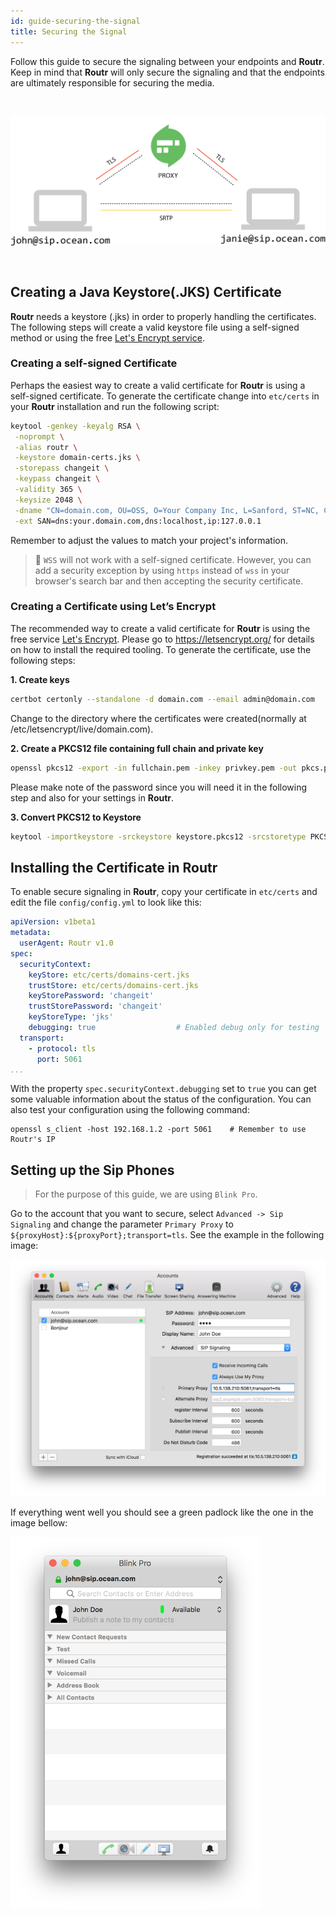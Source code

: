 ```yaml
---
id: guide-securing-the-signal
title: Securing the Signal
---
```


Follow this guide to secure the signaling between your endpoints and **Routr**. Keep in mind that **Routr** will only secure the signaling and that the endpoints are ultimately responsible for securing the media.

<img src="../img/secure_signaling.png" width=600 vspace=30>

## Creating a Java Keystore(.JKS) Certificate

**Routr** needs a keystore (.jks) in order to properly handling the certificates. The following steps will create a valid keystore file using a self-signed method or using the free [Let's Encrypt service](https://letsencrypt.org/).

### Creating a self-signed Certificate

Perhaps the easiest way to create a valid certificate for **Routr** is using a self-signed certificate. To generate the certificate change into `etc/certs` in your **Routr** installation and run the following script:

```bash
keytool -genkey -keyalg RSA \
 -noprompt \
 -alias routr \
 -keystore domain-certs.jks \
 -storepass changeit \
 -keypass changeit \
 -validity 365 \
 -keysize 2048 \
 -dname "CN=domain.com, OU=OSS, O=Your Company Inc, L=Sanford, ST=NC, C=US" \
 -ext SAN=dns:your.domain.com,dns:localhost,ip:127.0.0.1
```

Remember to adjust the values to match your project's information.

> :mag_right: `WSS` will not work with a self-signed certificate. However, you can add a security exception by using `https` instead of `wss` in your browser's search bar and then accepting the security certificate.

### Creating a Certificate using Let’s Encrypt

The recommended way to create a valid certificate for **Routr** is using the free service [Let's Encrypt](https://letsencrypt.org). Please go to https://letsencrypt.org/ for details on how to install the required tooling. To generate the certificate, use the following steps:

**1. Create keys**

```bash
certbot certonly --standalone -d domain.com --email admin@domain.com
```

Change to the directory where the certificates were created(normally at /etc/letsencrypt/live/domain.com).

**2. Create a PKCS12 file containing full chain and private key**

```bash
openssl pkcs12 -export -in fullchain.pem -inkey privkey.pem -out pkcs.p12 -name domains-cert.jks
```

Please make note of the password since you will need it in the following step and also for your settings in **Routr**.

**3. Convert PKCS12 to Keystore**

```bash
keytool -importkeystore -srckeystore keystore.pkcs12 -srcstoretype PKCS12 -destkeystore domains-cert.jks
```

## Installing the Certificate in Routr

To enable secure signaling in **Routr**, copy your certificate in `etc/certs` and edit the file `config/config.yml` to look like this:

```yml
apiVersion: v1beta1
metadata:
  userAgent: Routr v1.0
spec:
  securityContext:
    keyStore: etc/certs/domains-cert.jks
    trustStore: etc/certs/domains-cert.jks
    keyStorePassword: 'changeit'
    trustStorePassword: 'changeit'
    keyStoreType: 'jks'
    debugging: true                  # Enabled debug only for testing
  transport:
    - protocol: tls
      port: 5061
...
```

With the property `spec.securityContext.debugging` set to `true` you can get some valuable information about the status of the configuration. You can also test your configuration using the following command:

```
openssl s_client -host 192.168.1.2 -port 5061    # Remember to use Routr's IP
```

## Setting up the Sip Phones

> For the purpose of this guide, we are using `Blink Pro`.

Go to the account that you want to secure, select `Advanced -> Sip Signaling` and change the parameter `Primary Proxy` to `${proxyHost}:${proxyPort};transport=tls`. See the example in the following image:

<img src="../img/blinkpro_tls_config.png" width=600>

If everything went well you should see a green padlock like the one in the image bellow:

<img src="../img/blinkpro_tls_secured.png" width=400>
